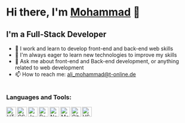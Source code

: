 # Hi there, I'm [Mohammad](🧑‍💻) 👋

## I'm a Full-Stack Developer

- 🔭 I work and learn to develop front-end and back-end web skills
- 🌱 I'm always eager to learn new technologies to improve my skills
- 💬 Ask me about front-end and Back-end development, or anything related to web development
- 📫 How to reach me: [ali_mohammad@t-online.de]()

![]()

### Languages and Tools:

<img align="left" alt="HTML5" width="26px" src="https://raw.githubusercontent.com/.../html5.svg" />
<img align="left" alt="CSS3" width="26px" src="https://raw.githubusercontent.com/.../css3.svg" />
<img align="left" alt="JavaScript" width="26px" src="https://raw.githubusercontent.com/.../javascript.svg" />
<img align="left" alt="React" width="26px" src="https://raw.githubusercontent.com/.../react.svg" />
<img align="left" alt="Node.js" width="26px" src="https://raw.githubusercontent.com/.../nodejs.svg" />
<img align="left" alt="MongoDB" width="26px" src="https://raw.githubusercontent.com/.../mongodb.svg" />
<img align="left" alt="Git" width="26px" src="https://raw.githubusercontent.com/.../git.svg" />
<img align="left" alt="VS Code" width="26px" src="https://raw.githubusercontent.com/#E34F26/vscode.svg" />

<br />
<br />
